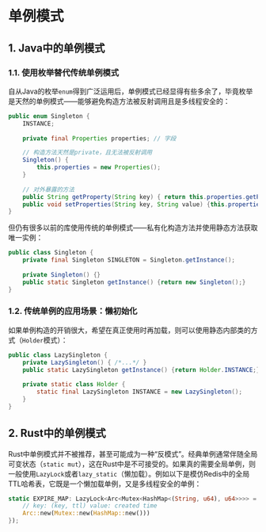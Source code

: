 # 单例模式

## 1. Java中的单例模式
### 1.1. 使用枚举替代传统单例模式
自从Java的枚举`enum`得到广泛运用后，单例模式已经显得有些多余了，毕竟枚举是天然的单例模式——能够避免构造方法被反射调用且是多线程安全的：

```java
public enum Singleton {
    INSTANCE;
    
    private final Properties properties; // 字段

    // 构造方法天然是private，且无法被反射调用
    Singleton() {
        this.properties = new Properties();
    } 
    
    // 对外暴露的方法
    public String getProperty(String key) { return this.properties.getProperty(key);}
    public void setProperties(String key, String value) {this.properties.setProperty(key, value);}
}
```

但仍有很多以前的库使用传统的单例模式——私有化构造方法并使用静态方法获取唯一实例：
```java
public class Singleton {
    private final Singleton SINGLETON = Singleton.getInstance();
    
    private Singleton() {}
    public static Singleton getInstance() {return new Singleton();}
}
```

### 1.2. 传统单例的应用场景：懒初始化
如果单例构造的开销很大，希望在真正使用时再加载，则可以使用静态内部类的方式（`Holder`模式）：
```java
public class LazySingleton {
    private LazySingleton() { /*...*/ }
    public static LazySingleton getInstance() {return Holder.INSTANCE;}
    
    private static class Holder {
        static final LazySingleton INSTANCE = new LazySingleton();
    }
}
```

## 2. Rust中的单例模式
Rust中单例模式并不被推荐，甚至可能成为一种“反模式”。经典单例通常伴随全局可变状态（`static mut`），这在Rust中是不可接受的。如果真的需要全局单例，则一般使用`LazyLock`或者`lazy_static`（懒加载）。例如以下是模仿Redis中的全局TTL哈希表，它既是一个懒加载单例，又是多线程安全的单例：
```rust
static EXPIRE_MAP: LazyLock<Arc<Mutex<HashMap<(String, u64), u64>>>> = LazyLock::new(|| {
    // key: (key, ttl) value: created time
    Arc::new(Mutex::new(HashMap::new()))
});
```